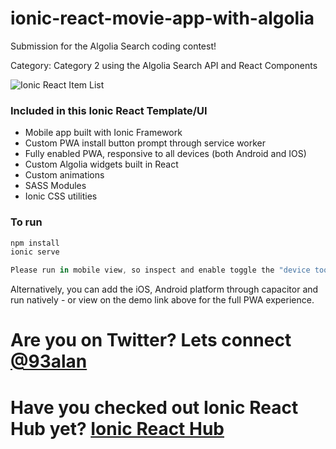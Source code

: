 # ionic-react-movie-app-with-algolia
Submission for the Algolia Search coding contest!

Category:
Category 2 using the Algolia Search API and React Components

![Ionic React Item List](https://repository-images.githubusercontent.com/358203630/3953e780-9ddf-11eb-9c0b-da2dde02dbfb)

### Included in this Ionic React Template/UI
* Mobile app built with Ionic Framework
* Custom PWA install button prompt through service worker
* Fully enabled PWA, responsive to all devices (both Android and IOS)
* Custom Algolia widgets built in React
* Custom animations
* SASS Modules
* Ionic CSS utilities

### To run

```javascript
npm install
ionic serve

Please run in mobile view, so inspect and enable toggle the "device toolbar" button for mobile view and view on a device.
```

Alternatively, you can add the iOS, Android platform through capacitor and run natively - or view on the demo link above for the full PWA experience.

# Are you on Twitter? Lets connect [@93alan](https://twitter.com/93alan)
# Have you checked out Ionic React Hub yet? [Ionic React Hub](https://ionicreacthub.com)

